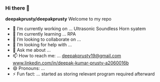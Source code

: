 ### Hi there 👋


**deepakprusty/deepakprusty** Welcome to my repo  

- 🔭 I’m currently working on ... Ultrasonic Soundless Horn syatem
- 🌱 I’m currently learning ... RPA 
- 👯 I’m looking to collaborate on ... 
- 🤔 I’m looking for help with ... 
- 💬 Ask me about ... 
- 📫 How to reach me: ... deepakprusty19@gmail.com  www.linkedin.com/in/deepak-kumar-prusty-a2060016b 
- 😄 Pronouns: ...
- ⚡ Fun fact: ... 
 started as storing relevant program required afterward 
